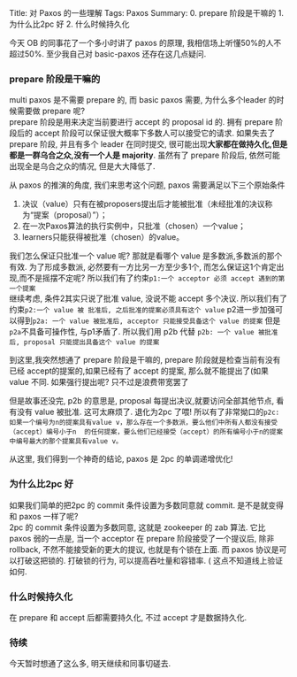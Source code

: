 Title:  对 Paxos 的一些理解
Tags: Paxos
Summary: 0. prepare 阶段是干嘛的 1. 为什么比2pc 好 2. 什么时候持久化

今天 OB 的同事花了一个多小时讲了 paxos 的原理, 我相信场上听懂50%的人不超过50%. 至少我自己对 basic-paxos 还存在这几点疑问.

###  prepare 阶段是干嘛的

multi paxos 是不需要 prepare 的, 而 basic paxos 需要, 为什么多个leader 的时候需要做 prepare 呢?  
prepare 阶段是用来决定当前要进行 accept 的 proposal id 的.  拥有 prepare 阶段后的 accept 阶段可以保证很大概率下多数人可以接受它的请求. 
如果失去了 prepare 阶段, 并且有多个 leader 在同时提交, 很可能出现**大家都在做持久化,但是都是一群乌合之众,没有一个人是 majority**.
虽然有了 prepare 阶段后, 依然可能出现全是乌合之众的情况, 但是大大降低了.

从 paxos 的推演的角度, 我们来思考这个问题, paxos 需要满足以下三个原始条件

1. 决议（value）只有在被proposers提出后才能被批准（未经批准的决议称为“提案（proposal）”）；
2. 在一次Paxos算法的执行实例中，只批准（chosen）一个value；
3. learners只能获得被批准（chosen）的value。

 我们怎么保证只批准一个 value 呢? 那就是看哪个 value 是多数派,多数派的那个有效.
 为了形成多数派, 必然要有一方比另一方至少多1个, 而怎么保证这1个肯定出现,而不是摇摆不定呢?
 所以我们有了约束`p1:一个 acceptor 必须 accept 遇到的第一个提案`  
 继续考虑, 条件2其实只说了批准 value, 没说不能 accept 多个决议.
 所以我们有了约束`p2:一个 value 被 批准后, 之后批准的提案必须具有这个 value`
 p2进一步加强可以得到`p2a: 一个 value 被批准后, acceptor 只能接受具备这个 value 的提案`
 但是`p2a`不具备可操作性, 与p1矛盾了. 所以我们用 p2b 代替 `p2b: 一个 value 被批准后, proposal 只能提出具备这个 value 的提案`

 到这里,我突然想通了 prepare 阶段是干嘛的, prepare 阶段就是检查当前有没有已经 accept的提案的,如果已经有了 accept 的提案, 
 那么就不能提出了(如果 value 不同. 如果强行提出呢? 只不过是浪费带宽罢了

 但是故事还没完, p2b 的意思是, proposal 每提出决议,就要访问全部其他节点, 看有没有 value 被批准. 这可太麻烦了. 退化为2pc 了喂!
 所以有了非常拗口的`p2c: 如果一个编号为n的提案具有value v，那么存在一个多数派，要么他们中所有人都没有接受（accept）编号小于n 
 的任何提案，要么他们已经接受（accept）的所有编号小于n的提案中编号最大的那个提案具有value v。`

 从这里, 我们得到一个神奇的结论, paxos 是 2pc 的单调递增优化!




###  为什么比2pc 好

如果我们简单的把2pc 的 commit 条件设置为多数同意就 commit. 是不是就变得和 paxos 一样了呢?  
2pc 的 commit 条件设置为多数同意, 这就是 zookeeper 的 zab 算法. 它比 paxos 弱的一点是, 当一个 acceptor 在 prepare 阶段接受了一个提议后,
除非 rollback, 不然不能接受新的更大的提议, 也就是有个锁在上面. 而 paxos 协议是可以打破这把锁的. 打破锁的行为, 可以提高吞吐量和容错率. ( 这点不知道线上验证如何.


### 什么时候持久化

在 prepare 和 accept 后都需要持久化, 不过 accept 才是数据持久化.


### 待续

今天暂时想通了这么多, 明天继续和同事切磋去.
